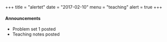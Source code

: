 +++
title = "alertet"
date = "2017-02-10"
menu = "teaching"
alert = true
+++

#### Announcements
- Problem set 1 posted
- Teaching notes posted
